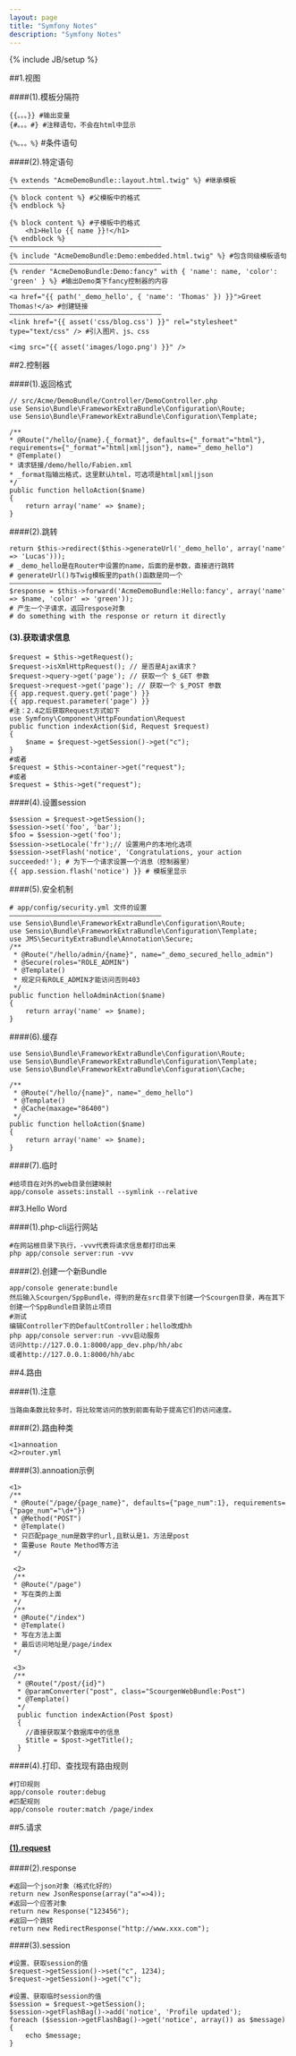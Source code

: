 ```yaml
---
layout: page
title: "Symfony Notes"
description: "Symfony Notes"
---
```

{% include JB/setup %}

##1.视图

####(1).模板分隔符

	{{。。。}} #输出变量
	{#。。。#} #注释语句，不会在html中显示

`{%。。。%}` #条件语句

####(2).特定语句

	{% extends "AcmeDemoBundle::layout.html.twig" %} #继承模板
	——————————————————————————————————————
	{% block content %} #父模板中的格式
    {% endblock %}
    
    {% block content %} #子模板中的格式
    	<h1>Hello {{ name }}!</h1>
	{% endblock %}
	——————————————————————————————————————
	{% include "AcmeDemoBundle:Demo:embedded.html.twig" %} #包含同级模板语句
	——————————————————————————————————————
	{% render "AcmeDemoBundle:Demo:fancy" with { 'name': name, 'color': 'green' } %} #输出Demo类下fancy控制器的内容
	——————————————————————————————————————
	<a href="{{ path('_demo_hello', { 'name': 'Thomas' }) }}">Greet Thomas!</a> #创建链接
	——————————————————————————————————————
	<link href="{{ asset('css/blog.css') }}" rel="stylesheet" type="text/css" /> #引入图片、js、css

	<img src="{{ asset('images/logo.png') }}" />

##2.控制器

####(1).返回格式

	// src/Acme/DemoBundle/Controller/DemoController.php
	use Sensio\Bundle\FrameworkExtraBundle\Configuration\Route;
	use Sensio\Bundle\FrameworkExtraBundle\Configuration\Template;

	/**
 	* @Route("/hello/{name}.{_format}", defaults={"_format"="html"}, requirements={"_format"="html|xml|json"}, name="_demo_hello")
 	* @Template()
 	* 请求链接/demo/hello/Fabien.xml
 	* _format指输出格式，这里默认html，可选项是html|xml|json
 	*/
	public function helloAction($name)
	{
	    return array('name' => $name);
	}

####(2).跳转

	return $this->redirect($this->generateUrl('_demo_hello', array('name' => 'Lucas')));
	# _demo_hello是在Router中设置的name，后面的是参数，直接进行跳转
	# generateUrl()与Twig模板里的path()函数是同一个
	——————————————————————————————————————
	$response = $this->forward('AcmeDemoBundle:Hello:fancy', array('name' => $name, 'color' => 'green'));
	# 产生一个子请求，返回respose对象
	# do something with the response or return it directly

<a id="get_request"><h4>(3).获取请求信息</h4></a>

	$request = $this->getRequest();
	$request->isXmlHttpRequest(); // 是否是Ajax请求？
	$request->query->get('page'); // 获取一个 $_GET 参数
	$request->request->get('page'); // 获取一个 $_POST 参数
	{{ app.request.query.get('page') }}
	{{ app.request.parameter('page') }}
	#注：2.4之后获取Request方式如下
	use Symfony\Component\HttpFoundation\Request
	public function indexAction($id, Request $request)
	{
		$name = $request->getSession()->get("c");
	}
	#或者
	$request = $this->container->get("request");
	#或者
	$request = $this->get("request");

####(4).设置session

	$session = $request->getSession();
	$session->set('foo', 'bar');
	$foo = $session->get('foo');
	$session->setLocale('fr');// 设置用户的本地化选项
	$session->setFlash('notice', 'Congratulations, your action succeeded!'); # 为下一个请求设置一个消息（控制器里）
	{{ app.session.flash('notice') }} # 模板里显示

####(5).安全机制

	# app/config/security.yml 文件的设置
	——————————————————————————————————————
	use Sensio\Bundle\FrameworkExtraBundle\Configuration\Route;
	use Sensio\Bundle\FrameworkExtraBundle\Configuration\Template;
	use JMS\SecurityExtraBundle\Annotation\Secure;
	/**
	 * @Route("/hello/admin/{name}", name="_demo_secured_hello_admin")
	 * @Secure(roles="ROLE_ADMIN")
	 * @Template()
	 * 规定只有ROLE_ADMIN才能访问否则403
	 */
	public function helloAdminAction($name)
	{
    	return array('name' => $name);
	}

####(6).缓存

	use Sensio\Bundle\FrameworkExtraBundle\Configuration\Route;
	use Sensio\Bundle\FrameworkExtraBundle\Configuration\Template;
	use Sensio\Bundle\FrameworkExtraBundle\Configuration\Cache;

	/**
	 * @Route("/hello/{name}", name="_demo_hello")
	 * @Template()
	 * @Cache(maxage="86400")
 	 */
	public function helloAction($name)
	{
	    return array('name' => $name);
	}

####(7).临时

	#给项目在对外的web目录创建映射
	app/console assets:install --symlink --relative
	
##3.Hello Word

####(1).php-cli运行网站

	#在网站根目录下执行，-vvv代表将请求信息都打印出来
	php app/console server:run -vvv
	
####(2).创建一个新Bundle

	app/console generate:bundle
	然后输入Scourgen/SppBundle，得到的是在src目录下创建一个Scourgen目录，再在其下创建一个SppBundle目录防止项目
	#测试
	编辑Controller下的DefaultController；hello改成hh
	php app/console server:run -vvv启动服务
	访问http://127.0.0.1:8000/app_dev.php/hh/abc
	或者http://127.0.0.1:8000/hh/abc
	
##4.路由

####(1).注意

	当路由条数比较多时，将比较常访问的放到前面有助于提高它们的访问速度。
	
####(2).路由种类

	<1>annoation
	<2>router.yml
	
####(3).annoation示例

	<1>
	/**
	 * @Route("/page/{page_name}", defaults={"page_num":1}, requirements={"page_num"="\d+"})
	 * @Method("POST")
	 * @Template()
	 * 只匹配page_num是数字的url,且默认是1，方法是post
	 * 需要use Route Method等方法
	 */
	 
	 <2>
	 /**
	 * @Route("/page")
	 * 写在类的上面
	 */
	 /**
	 * @Route("/index")
	 * @Template()
	 * 写在方法上面
	 * 最后访问地址是/page/index
	 */
	 
	 <3>
	 /**
	  * @Route("/post/{id}")
	  * @paramConverter("post", class="ScourgenWebBundle:Post")
	  * @Template()
	  */
	  public function indexAction(Post $post)
	  {
	  	//直接获取某个数据库中的信息
	  	$title = $post->getTitle();
	  }
	 
####(4).打印、查找现有路由规则

	#打印规则
	app/console router:debug
	#匹配规则
	app/console router:match /page/index
	
##5.请求

<a href="#get_request"><h4>(1).request</h4></a>

####(2).response

	#返回一个json对象（格式化好的）
	return new JsonResponse(array("a"=>4));
	#返回一个应答对象
	return new Response("123456");
	#返回一个跳转
	return new RedirectResponse("http://www.xxx.com");
	
####(3).session

	#设置、获取session的值
	$request->getSession()->set("c", 1234);
	$request->getSession()->get("c");
	
	#设置、获取临时session的值
	$session = $request->getSession();
	$session->getFlashBag()->add('notice', 'Profile updated');
	foreach ($session->getFlashBag()->get('notice', array()) as $message) {
    	echo $message;
    }
